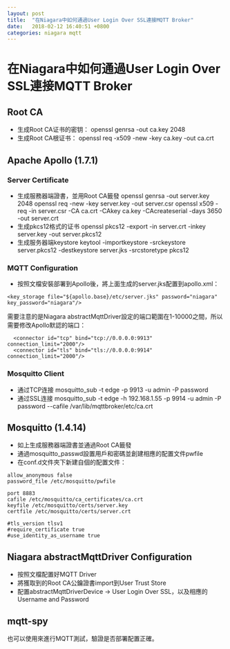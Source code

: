 ```yaml
---
layout: post
title:  "在Niagara中如何通過User Login Over SSL連接MQTT Broker"
date:   2018-02-12 16:40:51 +0800
categories: niagara mqtt
---
```


# 在Niagara中如何通過User Login Over SSL連接MQTT Broker

## Root CA
- 生成Root CA证书的密钥：
openssl genrsa -out ca.key 2048
- 生成Root CA根证书：
openssl req -x509 -new -key ca.key -out ca.crt



## Apache Apollo (1.7.1)
### Server Certificate
- 生成服務器端證書，並用Root CA籤發
openssl genrsa -out server.key  2048
openssl req -new -key server.key  -out server.csr
openssl x509 -req -in server.csr -CA ca.crt -CAkey ca.key -CAcreateserial -days 3650 -out server.crt
- 生成pkcs12格式的证书
openssl pkcs12 -export -in server.crt -inkey server.key -out server.pkcs12
- 生成服务器端keystore
keytool -importkeystore -srckeystore server.pkcs12 -destkeystore server.jks -srcstoretype  pkcs12

### MQTT Configuration
- 按照文檔安裝部署到Apollo後，將上面生成的server.jks配置到apollo.xml：

```
<key_storage file="${apollo.base}/etc/server.jks" password="niagara" key_password="niagara"/> 
```
需要注意的是Niagara abstractMqttDriver設定的端口範圍在1-10000之間，所以需要修改Apollo默認的端口：
```
  <connector id="tcp" bind="tcp://0.0.0.0:9913" connection_limit="2000"/>
  <connector id="tls" bind="tls://0.0.0.0:9914" connection_limit="2000"/>
```

### Mosquitto Client
- 通过TCP连接
mosquitto_sub -t edge -p 9913 -u admin -P password
- 通过SSL连接
mosquitto_sub -t edge -h 192.168.1.55 -p 9914 -u admin -P password --cafile /var/lib/mqttbroker/etc/ca.crt



## Mosquitto (1.4.14)
- 如上生成服務器端證書並通過Root CA籤發
- 通過mosquitto_passwd設置用戶和密碼並創建相應的配置文件pwfile
- 在conf.d文件夾下新建自個的配置文件：
```
allow_anonymous false
password_file /etc/mosquitto/pwfile

port 8883
cafile /etc/mosquitto/ca_certificates/ca.crt
keyfile /etc/mosquitto/certs/server.key
certfile /etc/mosquitto/certs/server.crt

#tls_version tlsv1
#require_certificate true
#use_identity_as_username true
```



## Niagara abstractMqttDriver Configuration
- 按照文檔配置好MQTT Driver
- 將獲取到的Root CA公鑰證書import到User Trust Store
- 配置abstractMqttDriverDevice -> User Login Over SSL，以及相應的Username and Password



## mqtt-spy
也可以使用來進行MQTT測試，驗證是否部署配置正確。
